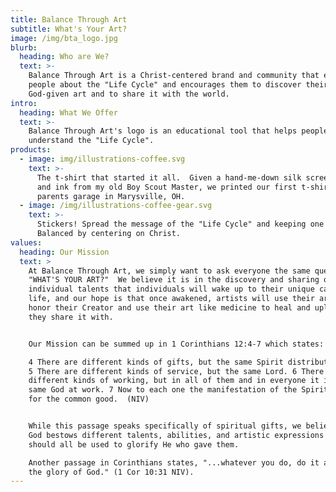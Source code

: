 ```yaml
---
title: Balance Through Art
subtitle: What's Your Art?
image: /img/bta_logo.jpg
blurb:
  heading: Who are We?
  text: >-
    Balance Through Art is a Christ-centered brand and community that educates
    people about the "Life Cycle" and encourages them to discover their
    God-given art and to share it with the world.
intro:
  heading: What We Offer
  text: >-
    Balance Through Art's logo is an educational tool that helps people
    understand the "Life Cycle".   
products:
  - image: img/illustrations-coffee.svg
    text: >-
      The t-shirt that started it all.  Given a hand-me-down silk screen press
      and ink from my old Boy Scout Master, we printed our first t-shirts in my
      parents garage in Marysville, OH.
  - image: /img/illustrations-coffee-gear.svg
    text: >-
      Stickers! Spread the message of the "Life Cycle" and keeping one's life
      Balanced by centering on Christ.
values:
  heading: Our Mission
  text: >
    At Balance Through Art, we simply want to ask everyone the same question,
    "WHAT'S YOUR ART?"  We believe it is in the discovery and sharing of our
    individual talents that individuals will wake up to their unique calling in
    life, and our hope is that once awakened, artists will use their art to
    honor their Creator and use their art like medicine to heal and uplift those
    they share it with. 


    Our Mission can be summed up in 1 Corinthians 12:4-7 which states:

    4 There are different kinds of gifts, but the same Spirit distributes them.
    5 There are different kinds of service, but the same Lord. 6 There are
    different kinds of working, but in all of them and in everyone it is the
    same God at work. 7 Now to each one the manifestation of the Spirit is given
    for the common good.  (NIV)


    While this passage speaks specifically of spiritual gifts, we believe that
    God bestows different talents, abilities, and artistic expressions that
    should all be used to glorify He who gave them.

    Another passage in Corinthians states, "...whatever you do, do it all for
    the glory of God." (1 Cor 10:31 NIV).
---
```


